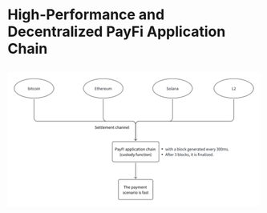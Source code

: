 # High-Performance and Decentralized PayFi Application Chain
##

![img.png](../images/payfi-wallet-2.png)
